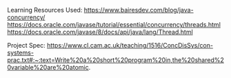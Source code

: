 Learning Resources Used:
    https://www.bairesdev.com/blog/java-concurrency/
    https://docs.oracle.com/javase/tutorial/essential/concurrency/threads.html
    https://docs.oracle.com/javase/8/docs/api/java/lang/Thread.html

Project Spec:
    https://www.cl.cam.ac.uk/teaching/1516/ConcDisSys/con-systems-prac.txt#:~:text=Write%20a%20short%20program%20in,the%20shared%20variable%20are%20atomic.


